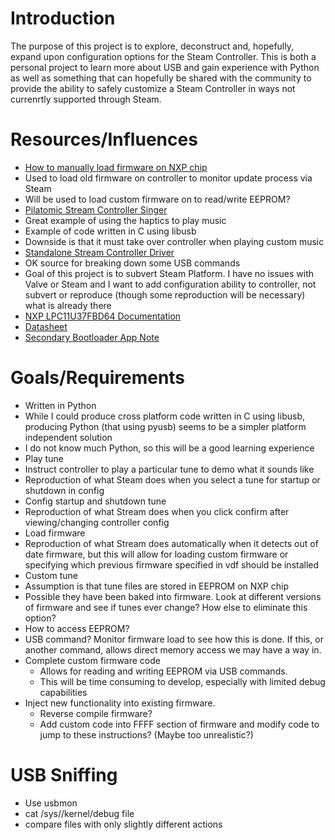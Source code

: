 # Introduction

The purpose of this project is to explore, deconstruct and, hopefully, expand 
 upon configuration options for the Steam Controller. This is both a personal 
 project to learn more about USB and gain experience with Python as well as 
 something that can hopefully be shared with the community to provide the 
 ability to safely customize a Steam Controller in ways not currenrtly supported
 through Steam.

# Resources/Influences

* [How to manually load firmware on NXP chip](https://steamcommunity.com/sharedfiles/filedetails/?id=572740074)
 * Used to load old firmware on controller to monitor update process via Steam
 * Will be used to load custom firmware on to read/write EEPROM?
* [Pilatomic Stream Controller Singer](https://gitlab.com/Pilatomic/SteamControllerSinger)
 * Great example of using the haptics to play music
 * Example of code written in C using libusb
 * Downside is that it must take over controller when playing custom music
* [Standalone Stream Controller Driver](https://github.com/ynsta/steamcontroller)
 * OK source for breaking down some USB commands
 * Goal of this project is to subvert Steam Platform. I have no issues with Valve or Steam and I want to add configuration ability to controller, not subvert or reproduce (though some reproduction will be necessary) what is already there
* [NXP LPC11U37FBD64 Documentation](http://www.nxp.com/products/microcontrollers-and-processors/arm-processors/lpc-cortex-m-mcus/lpc-cortex-m0-plus-m0/lpc1100-cortex-m0-plus-m0/128kb-flash-12kb-sram-lqfp64-package:LPC11U37FBD64?fpsp=1&tab=Documentation_Tab)
 * [Datasheet](http://www.nxp.com/documents/data_sheet/LPC11U3X.pdf?fasp=1&WT_TYPE=Data%20Sheets&WT_VENDOR=FREESCALE&WT_FILE_FORMAT=pdf&WT_ASSET=Documentation&fileExt=.pdf)
 * [Secondary Bootloader App Note](http://www.nxp.com/documents/application_note/AN11732.zip?fasp=1&WT_TYPE=Application%20Notes&WT_VENDOR=FREESCALE&WT_FILE_FORMAT=zip&WT_ASSET=Documentation&fileExt=.zip)

# Goals/Requirements

* Written in Python
 * While I could produce cross platform code written in C using libusb, producing Python (that using pyusb) seems to be a simpler platform independent solution
 * I do not know much Python, so this will be a good learning experience
* Play tune
 * Instruct controller to play a particular tune to demo what it sounds like
 * Reproduction of what Steam does when you select a tune for startup or shutdown in config
* Config startup and shutdown tune
 * Reproduction of what Stream does when you click confirm after viewing/changing controller config
* Load firmware
 * Reproduction of what Stream does automatically when it detects out of date firmware, but this will allow for loading custom firmware or specifying which previous firmware specified in vdf should be installed
* Custom tune
 * Assumption is that tune files are stored in EEPROM on NXP chip
  * Possible they have been baked into firmware. Look at different versions of firmware and see if tunes ever change? How else to eliminate this option?
 * How to access EEPROM?
  * USB command? Monitor firmware load to see how this is done. If this, or another command, allows direct memory access we may have a way in.
  * Complete custom firmware code
    * Allows for reading and writing EEPROM via USB commands.
    * This will be time consuming to develop, especially with limited debug capabilities
  * Inject new functionality into existing firmware.
    * Reverse compile firmware?
    * Add custom code into FFFF section of firmware and modify code to jump to these instructions?  (Maybe too unrealistic?)

# USB Sniffing

* Use usbmon
 * cat /sys//kernel/debug file
* compare files with only slightly different actions
